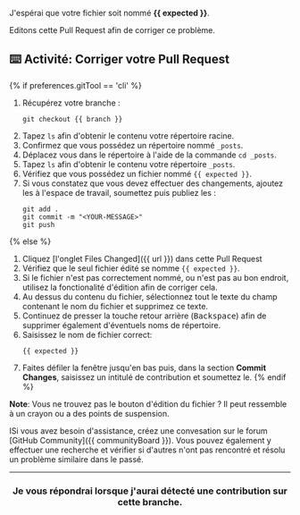 J'espérai que votre fichier soit nommé **{{ expected }}**. 

Editons cette Pull Request afin de corriger ce problème.

## :keyboard: Activité: Corriger votre Pull Request

{% if preferences.gitTool == 'cli' %}
1. Récupérez votre branche :
    ```shell
    git checkout {{ branch }}
    ```
1. Tapez `ls` afin d'obtenir le contenu votre répertoire racine.
1. Confirmez que vous possédez un répertoire nommé `_posts`.
1. Déplacez vous dans le répertoire à l'aide de la commande `cd _posts`.
1. Tapez `ls` afin d'obtenir le contenu votre répertoire `_posts`.
1. Vérifiez que vous possédez un fichier nommé `{{ expected }}`.
1. Si vous constatez que vous devez effectuer des changements, ajoutez les à l'espace de travail, soumettez puis publiez les :
    ```shell
    git add .
    git commit -m "<YOUR-MESSAGE>"
    git push
    ```
{% else %}
1. Cliquez [l'onglet Files Changed]({{ url }}) dans cette Pull Request
1. Vérifiez que le seul fichier édité se nomme `{{ expected }}`.
1. Si le fichier n'est pas correctement nommé, ou n'est pas au bon endroit, utilisez la fonctionalité d'édition afin de corriger cela.
1. Au dessus du contenu du fichier, sélectionnez tout le texte du champ contenant le nom du fichier et supprimez ce texte.
1. Continuez de presser la touche retour arrière (<kbd>Backspace</kbd>) afin de supprimer également d'éventuels noms de répertoire.
1. Saisissez le nom de fichier correct:
    ```shell
    {{ expected }}
    ```
1. Faites défiler la fenêtre jusqu'en bas puis, dans la section **Commit Changes**, saisissez un intitulé de contribution et soumettez le.
{% endif %}

**Note**: Vous ne trouvez pas le bouton d'édition du fichier ? Il peut ressemble à un crayon ou a des points de suspension.

ISi vous avez besoin d'assistance, créez une convesation sur le forum [GitHub Community]({{ communityBoard }}). Vous pouvez également y effectuer une recherche et vérifier si d'autres n'ont pas rencontré et résolu un problème similaire dans le passé. 

<hr>
<h3 align="center">Je vous répondrai lorsque j'aurai détecté une contribution sur cette branche.</h3>
